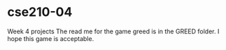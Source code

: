 # cse210-04
Week 4 projects
The read me for the game greed is in the GREED folder. 
I hope this game is acceptable.